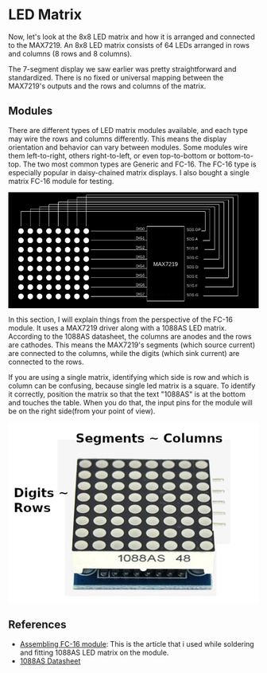 # LED Matrix

Now, let's look at the 8x8 LED matrix and how it is arranged and connected to the MAX7219. An 8x8 LED matrix consists of 64 LEDs arranged in rows and columns (8 rows and 8 columns).

The 7-segment display we saw earlier was pretty straightforward and standardized. There is no fixed or universal mapping between the MAX7219's outputs and the rows and columns of the matrix.
 
## Modules

There are different types of LED matrix modules available, and each type may wire the rows and columns differently. This means the display orientation and behavior can vary between modules. Some modules wire them left-to-right, others right-to-left, or even top-to-bottom or bottom-to-top. The two most common types are Generic and FC-16. The FC-16 type is especially popular in daisy-chained matrix displays. I also bought a single matrix FC-16 module for testing. 

<img style="display: block; margin: auto;" alt="8x8 led matrix display wiring with max7299" src="./images/max7219-8x8-led-dot-matrix-wiring.png"/>

In this section, I will explain things from the perspective of the FC-16 module. It uses a MAX7219 driver along with a 1088AS LED matrix. According to the 1088AS datasheet, the columns are anodes and the rows are cathodes. This means the MAX7219's segments (which source current) are connected to the columns, while the digits (which sink current) are connected to the rows.

If you are using a single matrix, identifying which side is row and which is column can be confusing, because single led matrix is a square. To identify it correctly, position the matrix so that the text "1088AS" is at the bottom and touches the table. When you do that, the input pins for the module will be on the right side(from your point of view).

<img style="display: block; margin: auto;" alt="8x8 led matrix display wiring with max7299" src="./images/1088as-identifying-rows-columns.jpg"/>


## References

- [Assembling FC-16 module](https://makerselectronics.com/product/max7219-8x8-dot-led-matrix-fc-16/): This is the article that i used while soldering and fitting 1088AS LED matrix on the module. 
- [1088AS Datasheet](https://cdn.velleman.eu/downloads/29/infosheets/vmp502_led8x8_1088as.pdf)
